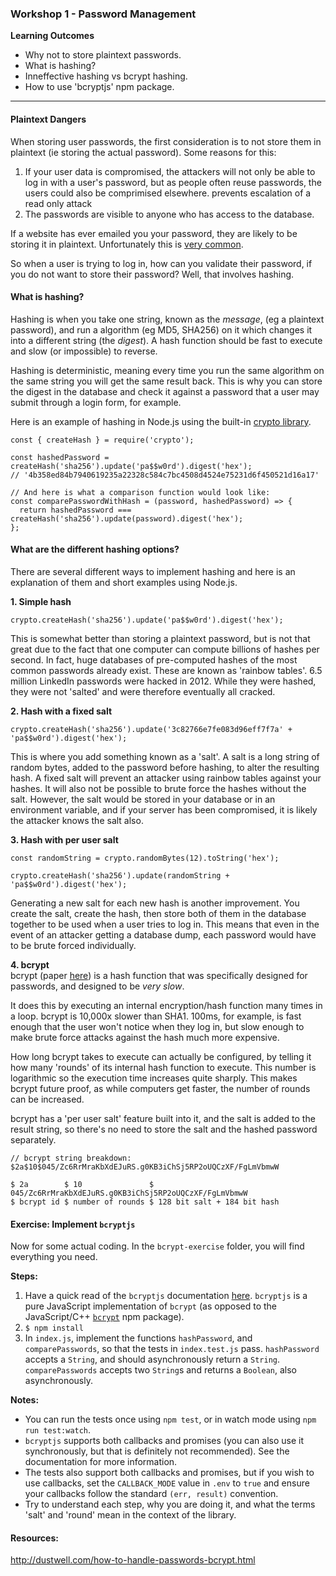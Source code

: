 ### Workshop 1 - Password Management
__Learning Outcomes__

- Why not to store plaintext passwords.
- What is hashing?
- Inneffective hashing vs bcrypt hashing.
- How to use 'bcryptjs' npm package.

---

#### Plaintext Dangers
When storing user passwords, the first consideration is to not store them in plaintext (ie storing the actual password). Some reasons for this:
1. If your user data is compromised, the attackers will not only be able to log in with a user's password, but as people often reuse passwords, the users could also be comprimised elsewhere. prevents escalation of a read only attack
2. The passwords are visible to anyone who has access to the database.

If a website has ever emailed you your password, they are likely to be storing it in plaintext. Unfortunately this is [very common](http://plaintextoffenders.com/).

So when a user is trying to log in, how can you validate their password, if you do not want to store their password? Well, that involves hashing.

#### What is hashing?
Hashing is when you take one string, known as the _message_, (eg a plaintext password), and run a algorithm (eg MD5, SHA256) on it which changes it into a different string (the _digest_). A hash function should be fast to execute and slow (or impossible) to reverse.

Hashing is deterministic, meaning every time you run the same algorithm on the same string you will get the same result back. This is why you can store the digest in the database and check it against a password that a user may submit through a login form, for example.

Here is an example of hashing in Node.js using the built-in [crypto library](https://nodejs.org/api/crypto.html).
```
const { createHash } = require('crypto');

const hashedPassword = createHash('sha256').update('pa$$w0rd').digest('hex');
// '4b358ed84b7940619235a22328c584c7bc4508d4524e75231d6f450521d16a17'

// And here is what a comparison function would look like:
const comparePasswordWithHash = (password, hashedPassword) => {
  return hashedPassword === createHash('sha256').update(password).digest('hex');
};

```

#### What are the different hashing options?

There are several different ways to implement hashing and here is an explanation of them and short examples using Node.js.

__1. Simple hash__

```
crypto.createHash('sha256').update('pa$$w0rd').digest('hex');
```
This is somewhat better than storing a plaintext password, but is not that great due to the fact that one computer can compute billions of hashes per second. In fact, huge databases of pre-computed hashes of the most common passwords already exist. These are known as 'rainbow tables'. 6.5 million LinkedIn passwords were hacked in 2012. While they were hashed, they were not 'salted' and were therefore eventually all cracked.

__2. Hash with a fixed salt__
```
crypto.createHash('sha256').update('3c82766e7fe083d96eff7f7a' + 'pa$$w0rd').digest('hex');
```
This is where you add something known as a 'salt'. A salt is a long string of random bytes, added to the password before hashing, to alter the resulting hash. A fixed salt will prevent an attacker using rainbow tables against your hashes. It will also not be possible to brute force the hashes without the salt. However, the salt would be stored in your database or in an environment variable, and if your server has been compromised, it is likely the attacker knows the salt also.

__3. Hash with per user salt__
```
const randomString = crypto.randomBytes(12).toString('hex');

crypto.createHash('sha256').update(randomString + 'pa$$w0rd').digest('hex');
```
Generating a new salt for each new hash is another improvement. You create the salt, create the hash, then store both of them in the database together to be used when a user tries to log in. This means that even in the event of an attacker getting a database dump, each password would have to be brute forced individually.

__4. bcrypt__  
bcrypt (paper [here](http://www.openbsd.org/papers/bcrypt-paper.ps)) is a hash function that was specifically designed for passwords, and designed to be _very slow_.

It does this by executing an internal encryption/hash function many times in a loop. bcrypt is 10,000x slower than SHA1. 100ms, for example, is fast enough that the user won't notice when they log in, but slow enough to make brute force attacks against the hash much more expensive.

How long bcrypt takes to execute can actually be configured, by telling it how many 'rounds' of its internal hash function to execute. This number is logarithmic so the execution time increases quite sharply. This makes bcrypt future proof, as while computers get faster, the number of rounds can be increased.

bcrypt has a 'per user salt' feature built into it, and the salt is added to the result string, so there's no need to store the salt and the hashed password separately.

```
// bcrypt string breakdown:
$2a$10$045/Zc6RrMraKbXdEJuRS.g0KB3iChSj5RP2oUQCzXF/FgLmVbmwW

$ 2a        $ 10               $ 045/Zc6RrMraKbXdEJuRS.g0KB3iChSj5RP2oUQCzXF/FgLmVbmwW
$ bcrypt id $ number of rounds $ 128 bit salt + 184 bit hash
```

#### Exercise: Implement `bcryptjs`

Now for some actual coding. In the `bcrypt-exercise` folder, you will find everything you need.

__Steps:__
1. Have a quick read of the `bcryptjs` documentation [here](https://www.npmjs.com/package/bcryptjs). `bcryptjs` is a pure JavaScript implementation of `bcrypt` (as opposed to the JavaScript/C++ [`bcrypt`](https://www.npmjs.com/package/bcrypt) npm package).
2. `$ npm install`
3. In `index.js`, implement the functions `hashPassword`, and `comparePasswords`, so that the tests in `index.test.js` pass. `hashPassword` accepts a `String`, and should asynchronously return a `String`. `comparePasswords` accepts two `String`s and returns a `Boolean`, also asynchronously.

__Notes:__
- You can run the tests once using `npm test`, or in watch mode using `npm run test:watch`.
- `bcryptjs` supports both callbacks and promises (you can also use it synchronously, but that is definitely not recommended). See the documentation for more information.
- The tests also support both callbacks and promises, but if you wish to use callbacks, set the `CALLBACK_MODE` value in `.env` to `true` and ensure your callbacks follow the standard `(err, result)` convention.
- Try to understand each step, why you are doing it, and what the terms 'salt' and 'round' mean in the context of the library.

#### Resources:
http://dustwell.com/how-to-handle-passwords-bcrypt.html
